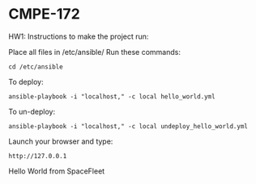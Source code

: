 # CMPE-172

HW1:
Instructions to make the project run:

Place all files in /etc/ansible/
Run these commands:
```
cd /etc/ansible
```
To deploy:
```
ansible-playbook -i "localhost," -c local hello_world.yml
```
To un-deploy:
```
ansible-playbook -i "localhost," -c local undeploy_hello_world.yml
```
Launch your browser and type:
```
http://127.0.0.1
```

Hello World from SpaceFleet

